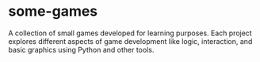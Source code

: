 # some-games
A collection of small games developed for learning purposes. Each project explores different aspects of game development like logic, interaction, and basic graphics using Python and other tools.
